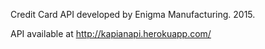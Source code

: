 Credit Card API developed by Enigma Manufacturing. 2015.

API available at http://kapianapi.herokuapp.com/
